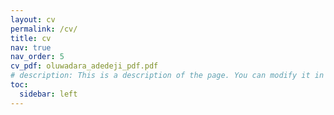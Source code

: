 ```yaml
---
layout: cv
permalink: /cv/
title: cv
nav: true
nav_order: 5
cv_pdf: oluwadara_adedeji_pdf.pdf
# description: This is a description of the page. You can modify it in '_pages/cv.md'. You can also change or remove the top pdf download button.
toc:
  sidebar: left
---
```

